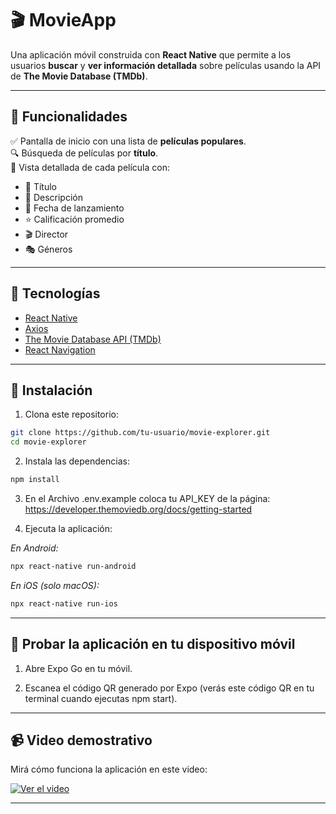 # 🎬 MovieApp

Una aplicación móvil construida con **React Native** que permite a los usuarios **buscar** y **ver información detallada** sobre películas usando la API de **The Movie Database (TMDb)**.

---

## 📱 Funcionalidades

✅ Pantalla de inicio con una lista de **películas populares**.  
🔍 Búsqueda de películas por **título**.  
🎥 Vista detallada de cada película con:

- 📌 Título  
- 📝 Descripción  
- 📅 Fecha de lanzamiento  
- ⭐ Calificación promedio  
- 🎬 Director  
- 🎭 Géneros  

---

## 🔧 Tecnologías

- [React Native](https://reactnative.dev/)
- [Axios](https://axios-http.com/)
- [The Movie Database API (TMDb)](https://www.themoviedb.org/documentation/api)
- [React Navigation](https://reactnavigation.org/)

---

## 🚀 Instalación
1. Clona este repositorio:

```bash
git clone https://github.com/tu-usuario/movie-explorer.git
cd movie-explorer
```

2. Instala las dependencias:

```bash
npm install
```

3. En el Archivo .env.example coloca tu API_KEY de la página:
   https://developer.themoviedb.org/docs/getting-started

4. Ejecuta la aplicación:

*En Android:*

```bash
npx react-native run-android
```
*En iOS (solo macOS):*

```bash
npx react-native run-ios
```

---

## 📲 Probar la aplicación en tu dispositivo móvil

1. Abre Expo Go en tu móvil.

2. Escanea el código QR generado por Expo (verás este código QR en tu terminal cuando ejecutas npm start).

---

## 📹 Video demostrativo

Mirá cómo funciona la aplicación en este video:

[![Ver el video](https://img.youtube.com/vi/Cmj7YToRNhM/0.jpg)](https://youtube.com/shorts/Cmj7YToRNhM)

---
